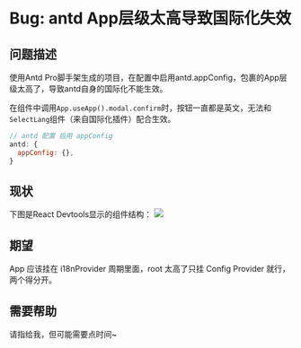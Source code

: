 # Bug: antd App层级太高导致国际化失效

## 问题描述

使用Antd Pro脚手架生成的项目，在配置中启用antd.appConfig，包裹的App层级太高了，导致antd自身的国际化不能生效。

在组件中调用`App.useApp().modal.confirm`时，按钮一直都是英文，无法和`SelectLang`组件（来自国际化插件）配合生效。

```js
// antd 配置 启用 appConfig
antd: {
  appConfig: {},
}
```

## 现状

下图是React Devtools显示的组件结构：
![](https://user-images.githubusercontent.com/20789074/231158565-11e9a03b-5b79-4504-99aa-7f046da3f350.png)

## 期望

App 应该挂在 i18nProvider 周期里面，root 太高了只挂 Config Provider 就行，两个得分开。

## 需要帮助

请指给我，但可能需要点时间~
